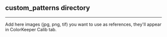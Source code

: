 ## custom_patterns directory ##
___  

Add here images (jpg, png, tif) you want to use as references, they'll appear in ColorKeeper Calib tab.